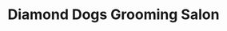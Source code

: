 ---
title: "Diamond Dogs Grooming Salon"
url: /knottingley/diamond-dogs-grooming-salon/
shop: Tiersalon
---